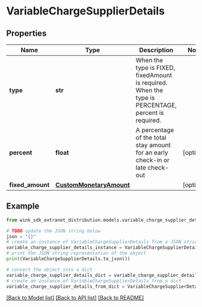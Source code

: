 # VariableChargeSupplierDetails


## Properties

Name | Type | Description | Notes
------------ | ------------- | ------------- | -------------
**type** | **str** | When the type is FIXED, fixedAmount is required. When the type is PERCENTAGE, percent is required. | 
**percent** | **float** | A percentage of the total stay amount for an early check-in or late check-out | [optional] 
**fixed_amount** | [**CustomMonetaryAmount**](CustomMonetaryAmount.md) |  | [optional] 

## Example

```python
from wink_sdk_extranet_distribution.models.variable_charge_supplier_details import VariableChargeSupplierDetails

# TODO update the JSON string below
json = "{}"
# create an instance of VariableChargeSupplierDetails from a JSON string
variable_charge_supplier_details_instance = VariableChargeSupplierDetails.from_json(json)
# print the JSON string representation of the object
print(VariableChargeSupplierDetails.to_json())

# convert the object into a dict
variable_charge_supplier_details_dict = variable_charge_supplier_details_instance.to_dict()
# create an instance of VariableChargeSupplierDetails from a dict
variable_charge_supplier_details_from_dict = VariableChargeSupplierDetails.from_dict(variable_charge_supplier_details_dict)
```
[[Back to Model list]](../README.md#documentation-for-models) [[Back to API list]](../README.md#documentation-for-api-endpoints) [[Back to README]](../README.md)


